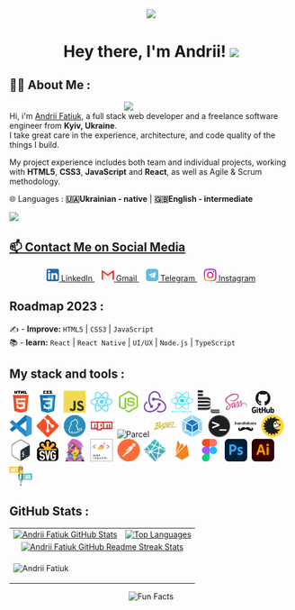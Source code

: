 <div id="header" align="center">
  <img src="https://media.giphy.com/media/du3J3cXyzhj75IOgvA/giphy.gif" width="100"/>
  
 <h1>
    Hey there, I'm Andrii!
  <img src="https://media.giphy.com/media/hvRJCLFzcasrR4ia7z/giphy.gif" width="30px"/>
  </h1>
 </div>

## 👨‍💻 About Me :
<img align='right' src='https://github.com/Fatiuk/Fatiuk/assets/125760945/0eff6015-f369-4b94-b647-02c60f278947' width='300'>  <br>
Hi, i'm [Andrii Fatiuk](https://t.me/O63636363O), a full stack web developer and a freelance software engineer from **Kyiv, Ukraine**.  <br>
I take great care in the experience, architecture, and code quality of the things I build.  <br>


My project experience includes both team and individual projects, working with **HTML5**, **CSS3**, **JavaScript** and **React**, as well as Agile & Scrum methodology.  <br>

🌐 Languages : **🇺🇦Ukrainian - native** | **🇬🇧English - intermediate**

 <div>
   <a href="https://www.codewars.com/users/Fatiuk"><img src="https://www.codewars.com/users/Fatiuk/badges/small">
 </div>

 ## 📫 Contact Me on Social Media

<div align="center">
  <a href="https://www.linkedin.com/in/andrii-fatiuk-7b9a6b286//" title="LinkedIn Profile">
    <img width="22" src="images/linkedin.svg" alt="LinkedIn"> LinkedIn
  </a>
  &nbsp;&nbsp;
  <a href="mailto:fatiukandrii11@gmail.com" title="Gmail Profile">
    <img width="22" src="images/gmail.svg" alt="Gmail"> Gmail
  </a>
  &nbsp;&nbsp;
  <a href="https://t.me/O63636363O" title="Telegram Profile">
    <img width="22" src="images/telegram.svg" alt="Telegram"> Telegram
  </a>
  &nbsp;&nbsp;
  <a href="https://www.instagram.com/Akkyratnui/" title="Instagram Profile">
    <img width="22" src="images/instagram.svg" alt="Instagram"> Instagram
  </a>
</div>

## Roadmap 2023 :

✍️ - **Improve:** `HTML5` | `CSS3` | `JavaScript` <br>
📚 - **learn:** `React` | `React Native` | `UI/UX` | `Node.js` | `TypeScript` <br>

## My stack and tools :

<div>
  <img src="./images/html5-original.svg" title="HTML5" alt="HTML5" width="40" height="40"/>&nbsp;
  <img src="./images/css3-original.svg"  title="CSS3" alt="CSS3" width="40" height="40"/>&nbsp;
  <img src="./images/javascript-original.svg"  title="JS" alt="JS" width="40" height="40"/>&nbsp;
  <img src="./images/react-original.svg"  title="React" alt="React" width="40" height="40"/>&nbsp;
  <img src="./images/nodejs-original.svg"  title="Node.js" alt="Node.js" width="40" height="40"/>&nbsp;
  <img src="./images/redux-original.svg"  title="Redux" alt="Redux" width="40" height="40"/>&nbsp;
  <img src="./images/react-native-original.png"  title="React Native" alt="React Native" width="40" height="40"/>&nbsp;
  <img src="./images/bem-original.svg" title="Bem" alt="Bem" width="40" height="40"/>&nbsp;
  <img src="./images/sass-original.svg" title="Sass" alt="Sass" width="40" height="40"/>&nbsp;
  <img src="./images/github-original.svg" title="Github"  alt="Github" width="40"/>&nbsp;
  <img src="./images/vscode-original.svg" title="Visual Studio Code" alt="Visual Studio Code" width="40" height="40"/>&nbsp;
  <img src="./images/git-original.svg" title="Git" alt="Git" width="40" height="40"/>&nbsp;
  <img src="./images/yarn-original.svg" title="Yarn" alt="Yarn" width="40" height="40"/>&nbsp;
  <img src="./images/npm-original.svg" title="Npm" alt="Npm" width="40" height="40"/>&nbsp;
  <img src="./images/parcel-original.avif" title="Parcel" alt="Parcel" width="40" height="40"/>&nbsp;
  <img src="./images/babel-original.svg" title="Babel" alt="Babel" width="40" height="40"/>&nbsp;
  <img src="./images/webpack-original.svg" title="Webpack" alt="Webpack" width="40" height="40"/>&nbsp;
  <img src="./images/terminal-original.png" title="Terminal" alt="Terminal" width="40" height="40"/>&nbsp;
  <img src="./images/handlebars-original.svg" title="Handlebars" alt="Handlebars" width="40" height="40"/>&nbsp;
  <img src="./images/browserslist-original.svg" title="Browserslist" alt="Browserslist" width="40" height="40"/>&nbsp;
  <img src="./images/bash-original.svg" title="Bash" alt="Bash" width="40" height="40"/>&nbsp;
  <img src="./images/svg-original.png" title="Svg" alt="Svg" width="40" height="40"/>&nbsp;
  <img src="./images/emotion-original.png" title="Emotion" alt="Emotion" width="40" height="40"/>&nbsp;
  <img src="./images/styled-components.png" title="Emotion" alt="Emotion" width="40" height="40"/>&nbsp;
  <img src="./images/postman-original.svg" title="Postman" alt="Postman" width="40" height="40"/>&nbsp;
  <img src="./images/netlify-original.svg" title="Netlify" alt="Netlify" width="40" height="40"/>&nbsp;
  <img src="./images/firebase-original.svg" title="Firebase" alt="Firebase" width="40" height="40"/>&nbsp;
  <img src="./images/figma-original.svg" title="Figma" alt="Figma" width="40" height="40"/>&nbsp;
  <img src="./images/photoshop-original.png" title="Photoshop" alt="Photoshop" width="40" height="40"/>&nbsp;
  <img src="./images/illustrator-original.png" title="Illustrator" alt="Illustrator" width="40" height="40"/>&nbsp;
  <img src="./images/ui-ux.png" title="UI/UX" alt="UI/UX" width="40" height="40"/>&nbsp;
</div>

## GitHub Stats :

<table align="center">
  <tr>
  <td>
  <a href="https://github.com/Fatiuk/Fatiuk"> <img src="https://github-readme-stats-arasgungore.vercel.app/api?username=Fatiuk&theme=aura&hide_border=true&show_icons=true&count_private=true" alt="Andrii Fatiuk GitHub Stats" /></a>
  </td>
  <td>
  <a href="https://github.com/anuraghazra/github-readme-stats"> <img src="https://github-readme-stats-arasgungore.vercel.app/api/top-langs/?username=Fatiuk&theme=aura&hide_border=true&langs_count=8&layout=compact&count_private=true" alt="Top Languages" /></a>
  </td>
  </tr>
  <tr>
  <td colspan=2 align="center">
 <a href="https://git.io/streak-stats"> <img src="http://github-readme-streak-stats.herokuapp.com?user=Fatiuk&theme=burnt-neon&hide_border=true&currStreakLabel=000000&date_format=j%20M%5B%20Y%5D" alt="Andrii Fatiuk GitHub Readme Streak Stats" /> </a>
  </td>
  </tr>
  
  <tr>
 <td colspan="2">
  <p text-align="center">
  <img align="center" src="https://github-profile-trophy-arasgungore.vercel.app/?username=Fatiuk&no-frame=true&no-bg=true&theme=darkhub&column=8&margin-w=5&margin-h=5&rank=-?" alt="Andrii Fatiuk" />
  </p>
  </td>
  </tr>
</table>

  <div align=center> 
   <img src="https://readme-typing-svg.herokuapp.com?color=%2336BCF7&size=30&center=true&vCenter=true&width=1000&height=50&lines=Fun+Facts:+;I+use+a+technique+called+rubber+duck+debugging+;" alt="Fun Facts" /> 
  </div>
